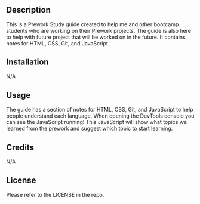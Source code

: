 # <Prework Study Guide Webpage>

## Description

This is a Prework Study guide created to help me and other bootcamp students who are working on their Prework projects. The guide is also here to help with future project that will be worked on in the future. It contains notes for HTML, CSS, Git, and JavaScript.



## Installation

N/A

## Usage

The guide has a section of notes for HTML, CSS, Git, and JavaScript to help people understand each language. When opening the DevTools console you can see the JavaScript running! This JavaScript will show what topics we learned from the prework and suggest which topic to start learning. 

## Credits

N/A

## License

Please refer to the LICENSE in the repo.

